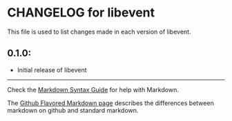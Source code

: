 # CHANGELOG for libevent

This file is used to list changes made in each version of libevent.

## 0.1.0:

* Initial release of libevent

- - - 
Check the [Markdown Syntax Guide](http://daringfireball.net/projects/markdown/syntax) for help with Markdown.

The [Github Flavored Markdown page](http://github.github.com/github-flavored-markdown/) describes the differences between markdown on github and standard markdown.
